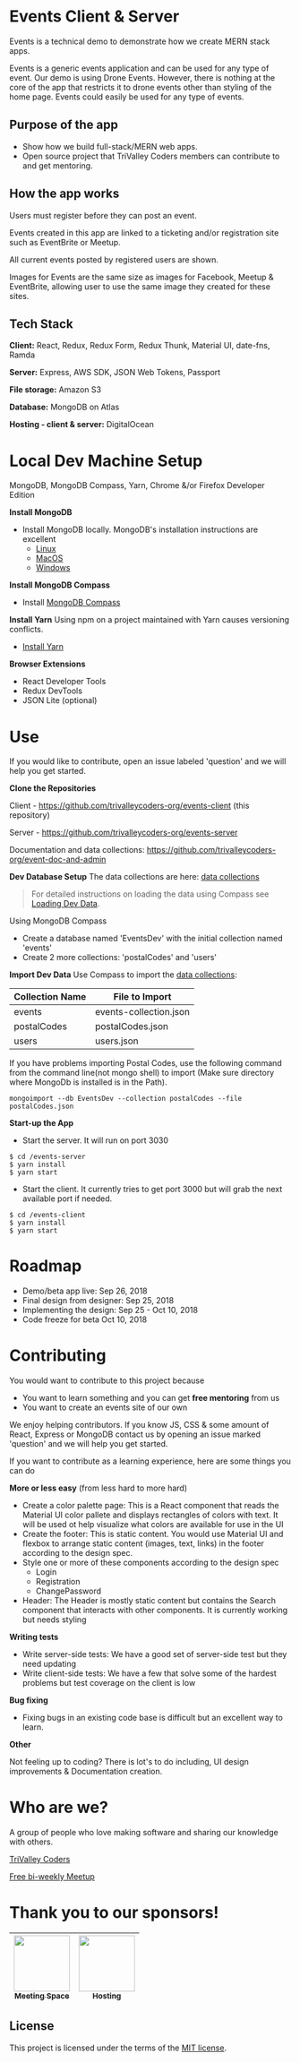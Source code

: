 # Events Client & Server

Events is a technical demo to demonstrate how we create MERN stack apps.

Events is a generic events application and can be used for any type of event. Our demo is using Drone Events. However, there is nothing at the core of the app that restricts it to drone events other than styling of the home page. Events could easily be used for any type of events.

## Purpose of the app
- Show how we build full-stack/MERN web apps.
- Open source project that TriValley Coders members can contribute to and get mentoring.

## How the app works

Users must register before they can post an event.

Events created in this app are linked to a ticketing and/or registration site such as EventBrite or Meetup.

All current events posted by registered users are shown.

Images for Events are the same size as images for Facebook, Meetup & EventBrite, allowing user to use the same image they created for these sites.

## Tech Stack
**Client:** React, Redux, Redux Form, Redux Thunk, Material UI, date-fns, Ramda

**Server:** Express, AWS SDK, JSON Web Tokens, Passport

**File storage:** Amazon S3

**Database:** MongoDB on Atlas

**Hosting - client & server:** DigitalOcean

# Local Dev Machine Setup
MongoDB, MongoDB Compass, Yarn, Chrome &/or Firefox Developer Edition

**Install MongoDB**
- Install MongoDB locally. MongoDB's installation instructions are excellent
  - [Linux](https://docs.mongodb.com/manual/administration/install-enterprise-linux/)
  - [MacOS](https://docs.mongodb.com/manual/tutorial/install-mongodb-enterprise-on-os-x/)
  - [Windows](https://docs.mongodb.com/manual/tutorial/install-mongodb-enterprise-on-windows/)

**Install MongoDB Compass**
- Install [MongoDB Compass](https://docs.mongodb.com/compass/master/install/)

**Install Yarn**
Using npm on a project maintained with Yarn causes versioning conflicts.
- [Install Yarn](https://yarnpkg.com/en/docs/install#windows-stable)

**Browser Extensions**
- React Developer Tools
- Redux DevTools
- JSON Lite (optional)

# Use

If you would like to contribute, open an issue labeled 'question' and we will help you get started.

**Clone the Repositories**

Client - https://github.com/trivalleycoders-org/events-client (this repository)

Server - https://github.com/trivalleycoders-org/events-server

Documentation and data collections: https://github.com/trivalleycoders-org/event-doc-and-admin


**Dev Database Setup**
The data collections are here: [data collections](https://github.com/trivalleycoders-org/event-doc-and-admin/tree/master/data-collections)

> For detailed instructions on loading the data using Compass see [Loading Dev Data](https://github.com/trivalleycoders-org/event-doc-and-admin/blob/master/doc/loading-dev-data/loading-dev-data.md).

Using MongoDB Compass
- Create a database named 'EventsDev' with the initial collection named 'events'
- Create 2 more collections: 'postalCodes' and 'users'

**Import Dev Data**
Use Compass to import the [data collections](https://github.com/trivalleycoders-org/event-doc-and-admin/tree/master/data-collections):

|Collection Name|File to Import
|---------------|----------------------
|events         |events-collection.json
|postalCodes    |postalCodes.json
|users          |users.json

If you have problems importing Postal Codes, use the following command from the command line(not mongo shell) to import (Make sure directory where MongoDb is installed is in the Path).

```
mongoimport --db EventsDev --collection postalCodes --file postalCodes.json
```

**Start-up the App**

- Start the server. It will run on port 3030

```
$ cd /events-server
$ yarn install
$ yarn start
```

- Start the client. It currently tries to get port 3000 but will grab the next available port if needed.

```
$ cd /events-client
$ yarn install
$ yarn start
```

# Roadmap

- Demo/beta app live: Sep 26, 2018
- Final design from designer: Sep 25, 2018
- Implementing the design: Sep 25 - Oct 10, 2018
- Code freeze for beta Oct 10, 2018


# Contributing

You would want to contribute to this project because
- You want to learn something and you can get __free mentoring__ from us
- You want to create an events site of our own

We enjoy helping contributors. If you know JS, CSS & some amount of React, Express or MongoDB contact us by opening an issue marked 'question' and we will help you get started.

If you want to contribute as a learning experience, here are some things you can do


**More or less easy** (from less hard to more hard)
- Create a color palette page: This is a React component that reads the Material UI color pallete and displays rectangles of colors with text. It will be used ot help visualize what colors are available for use in the UI
- Create the footer: This is static content. You would use Material UI and flexbox to arrange static content (images, text, links) in the footer according to the design spec.
- Style one or more of these components according to the design spec
  - Login
  - Registration
  - ChangePassword
- Header: The Header is mostly static content but contains the Search component that interacts with other components. It is currently working but needs styling

**Writing tests**
- Write server-side tests: We have a good set of server-side test but they need updating
- Write client-side tests: We have a few that solve some of the hardest problems but test coverage on the client is low

**Bug fixing**
- Fixing bugs in an existing code base is difficult but an excellent way to learn.

**Other**

Not feeling up to coding? There is lot's to do including, UI design improvements & Documentation creation.



# Who are we?

A group of people who love making software and sharing our knowledge with others.

[TriValley Coders](http://trivalleycoders.org)

[Free bi-weekly Meetup](https://www.meetup.com/trivalleycoders/)

# Thank you to our sponsors!

|[<img src="https://s3-us-west-2.amazonaws.com/trivalleycoders-images/briia-logo.png" width="100px;"/><br/><sub><b>Meeting Space</b></sub>](https://briia.io)<br/>|[<img src="https://s3-us-west-2.amazonaws.com/trivalleycoders-images/DO_Logo_Vertical_Blue.png" width="100px;"/><br/><sub><b>Hosting</b></sub>](https://www.digitalocean.com/)<br/>
| :---: | :---: |

## License
This project is licensed under the terms of the
[MIT license](/LICENSE).





